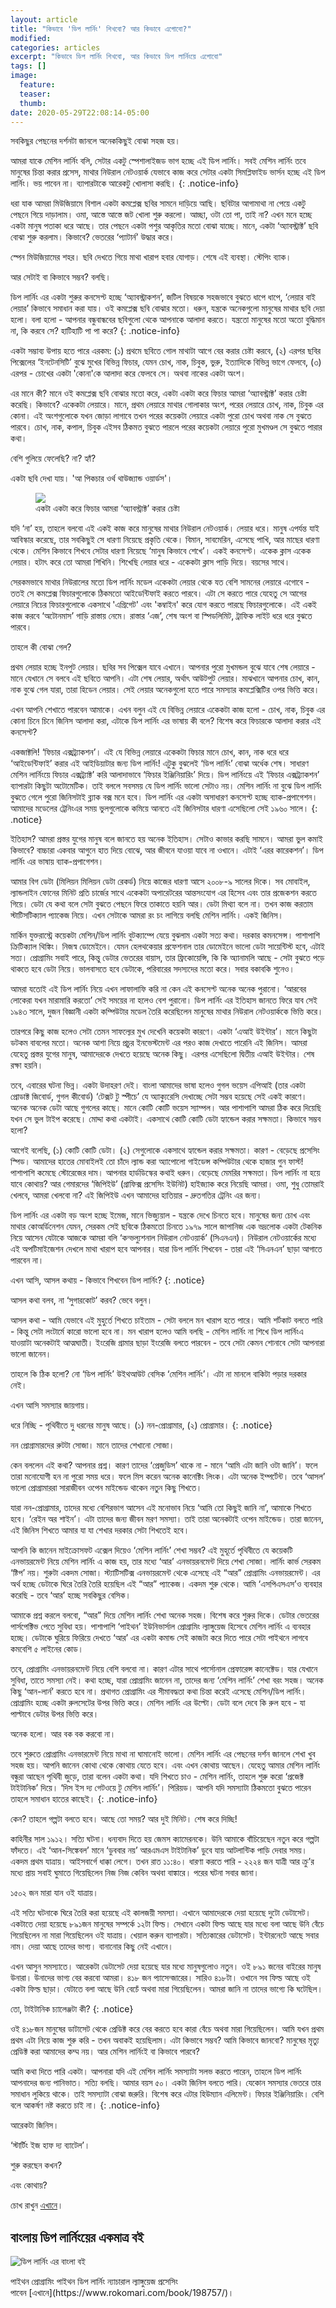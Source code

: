```yaml
---
layout: article
title: "কিভাবে 'ডিপ লার্নিং' শিখবো? আর কিভাবে এগোবো?"
modified:
categories: articles
excerpt: "কিভাবে ডিপ লার্নিং শিখবো, আর কিভাবে ডিপ লার্নিংয়ে এগোবো"
tags: []
image:
  feature:
  teaser:
  thumb:
date: 2020-05-29T22:08:14-05:00
---
```


সবকিছুর পেছনের দর্শনটা জানলে অনেককিছুই বোঝা সহজ হয়।

আমরা যাকে মেশিন লার্নিং বলি, সেটার একটু স্পেশালাইজড ভাগ হচ্ছে এই ডিপ লার্নিং। সবই মেশিন লার্নিং তবে মানুষের চিন্তা করার প্রসেস, মাথার নিউরাল নেটওয়ার্ক যেভাবে কাজ করে সেটার একটা সিমপ্লিফাইড ভার্সন হচ্ছে এই ডিপ লার্নিং। ভয় পাবেন না। ব্যাপারটাকে আরেকটু খোলাসা করছি।
{: .notice-info}

ধরা যাক আমরা মিউজিয়ামে বিশাল একটা কমপ্লেক্স ছবির সামনে দাড়িয়ে আছি। ছবিটার আগামাথা না পেয়ে একটু পেছনে গিয়ে দাড়ালাম। ওমা, আস্তে আস্তে জট খোলা শুরু করলো। আচ্ছা, ওটা  তো পা, তাই না? এখন মনে হচ্ছে একটা মানুষ পতাকা ধরে আছে। তার পেছনে একটা পশুর আকৃতির মতো বোঝা যাচ্ছে। মানে, একটা ‘অ্যাবস্ট্রাক্ট’ ছবি বোঝা শুরু করলাম। কিভাবে? ভেতরের ‘প্যাটার্ন’ উদ্ধার করে। 

স্পেন মিউজিয়ামের শহর। ছবি দেখতে গিয়ে মাথা খারাপ হবার যোগাড়। শেষে এই ব্যবস্থা। স্টেপিং ব্যাক।

আর সেটাই বা কিভাবে সম্ভব? বলছি।

ডিপ লার্নিং এর একটা শুরুর কনসেপ্ট হচ্ছে ‘অ্যাবস্ট্রাকশন’, জটিল বিষয়কে সহজভাবে বুঝতে ধাপে ধাপে, ‘লেয়ার বাই লেয়ার’ কিভাবে সমাধান করা যায়। ওই কমপ্লেক্স ছবি বোঝার মতো। ধরুন, যন্ত্রকে অনেকগুলো মানুষের মাথার ছবি দেয়া হলো। বলা হলো - আপনার বন্ধুবান্ধবের ছবিগুলো থেকে আপনাকে আলাদা করতে। যন্ত্রতো মানুষের মতো অতো বুদ্ধিমান না, কি করবে সে? হাটিহাটি পা পা করে?
{: .notice-info}

একটা সম্ভাব্য উপায় হতে পারে এরকম: (১) প্রথমে ছবিতে গোল মাথাটা আগে বের করার চেষ্টা করবে, (২) এরপর ছবির পিক্সেলের ‘ইনটেনসিটি’ বুঝে মুখের বিভিন্ন ফিচার, যেমন চোখ, নাক, চিবুক, ভুরু, ইত্যাদিকে বিভিন্ন ভাগে ফেলবে, (৩) এরপর - চোখের একটা 'কোনা'কে আলাদা করে ফেলবে সে। অথবা নাকের একটা অংশ।

এর মানে কী? মানে ওই কমপ্লেক্স ছবি বোঝার মতো করে, একটা একটা করে ফিচার আমরা ‘অ্যাবস্ট্রাক্ট’ করার চেষ্টা করেছি। কিভাবে? একেকটা লেয়ারে। মানে, প্রথম লেয়ারে মাথার গোলাকার অংশ, পরের লেয়ারে চোখ, নাক, চিবুক এর কোনা। এই অংশগুলোকে যখন জোড়া লাগাবে তখন পরের কয়েকটা লেয়ারে একটা পুরো চোখ অথবা নাক সে বুঝতে পারবে। চোখ, নাক, কপাল, চিবুক এইসব ঠিকমত বুঝতে পারলে পরের কয়েকটা লেয়ারে পুরো মুখমণ্ডল সে বুঝতে পারার কথা। 

বেশি গুলিয়ে ফেলেছি? না? হ্যাঁ?

একটা ছবি দেখা যায়। 'আ পিকচার ওর্থ থাউজ্যান্ড ওয়ার্ডস'।
<figure>
	<a href="/images/deep4.png"><img src="/images/deep4.png"></a>
	
  <figcaption>একটা একটা করে ফিচার আমরা ‘অ্যাবস্ট্রাক্ট’ করার চেষ্টা</figcaption>
</figure>
যদি ‘না’ হয়, তাহলে বলবো এই একই কাজ করে মানুষের মাথার নিউরাল নেটওয়ার্ক। লেয়ার ধরে। মানুষ এপর্যন্ত যাই আবিস্কার করেছে, তার সবকিছুই সে ধারণা নিয়েছে প্রকৃতি থেকে। বিমান, সাবমেরিন, এসেছে পাখি, আর মাছের ধারণা থেকে। মেশিন কিভাবে শিখবে সেটার ধারণা নিয়েছে ‘মানুষ কিভাবে শেখে’। একই কনসেপ্ট। একেক ক্লাস একেক লেয়ার। হটাৎ করে তো আমরা শিখিনি। শিখেছি লেয়ার ধরে - একেকটা ক্লাস পাড়ি দিয়ে। বয়সের সাথে।

সেরকমভাবে মাথার নিউরালের মতো ডিপ লার্নিং মডেল একেকটা লেয়ার থেকে যত বেশি সামনের লেয়ারে এগোবে - ততই সে কমপ্লেক্স ফিচারগুলোকে ঠিকমতো আইডেন্টিফাই করতে পারবে। এটা সে করতে পারে যেহেতু সে আগের লেয়ারে নিচের ফিচারগুলোকে একসাথে 'এগ্রিগেট' এবং 'কম্বাইন' করে যোগ করতে পারছে ফিচারগুলোকে। এই একই কাজ করবে ‘অটোনমাস’ গাড়ি রাস্তায় নেমে। রাস্তার ‘এজ’, শেষ অংশ বা স্পিডলিমিট, ট্রাফিক লাইট ধরে ধরে বুঝতে পারবে। 

তাহলে কী বোঝা গেল?

প্রথম লেয়ার হচ্ছে ইনপুট লেয়ার। ছবির সব পিক্সেল যাবে এখানে। আপনার পুরো মুখমন্ডল বুঝে যাবে শেষ লেয়ারে - মানে যেখানে সে বলবে এই ছবিতে আপনি। এটা শেষ লেয়ার, অর্থাৎ আউটপুট লেয়ার। মাঝখানে আপনার চোখ, কান, নাক বুঝে গেল যারা, তারা হিডেন লেয়ার। সেই লেয়ার অনেকগুলো হতে পারে সমস্যার কমপ্লেক্সিটির ওপর ভিত্তি করে।

এখন আপনি শেখাতে পারবেন আমাকে। এখন বলুন এই যে বিভিন্ন লেয়ারে একেকটা কাজ হলো - চোখ, নাক, চিবুক এর কোনা চিনে চিনে জিনিস আলাদা করা, এটাকে ডিপ লার্নিং এর ভাষায় কী বলে? বিশেষ করে ফিচারকে আলাদা করার এই কনসেপ্ট? 

একজাক্টলি! ‘ফিচার এক্সট্র্যাকশন’। এই যে বিভিন্ন লেয়ারে একেকটা ফিচার মানে চোখ, কান, নাক ধরে ধরে ‘আইডেন্টিফাই’ করার এই আইডিয়াটার জন্য ডিপ লার্নিং! এটুকু বুঝলেই ‘ডিপ লার্নিং’ বোঝা অর্ধেক শেষ। সাধারণ মেশিন লার্নিংয়ে ফিচার এক্সট্র্যাক্ট’ করি আলাদাভাবে ‘ফিচার ইঞ্জিনিয়ারিং’ দিয়ে। ডিপ লার্নিংয়ে এই ‘ফিচার এক্সট্র্যাকশন’ ব্যাপারটা কিছুটা অটোমেটিক। তাই বললে সবসময় যে ডিপ লার্নিং ভালো সেটাও নয়। মেশিন লার্নিং না বুঝে ডিপ লার্নিং বুঝতে গেলে পুরো জিনিসটাই ব্ল্যাক বক্স মনে হবে। ডিপ লার্নিং এর একটা অসাধারণ কনসেপ্ট হচ্ছে ব্যাক-প্রপাগেশন। আমাদের মডেলের ট্রেনিংএর সময় ভুলগুলোকে কমিয়ে আনতে এই জিনিসটার ধারণা এসেছিলো সেই ১৯৬০ সালে।
{: .notice}

ইতিহাস? আমরা প্রস্তর যুগের মানুষ বলে জানতে হয় অনেক ইতিহাস। সেটাও কাভার করছি সামনে। আমরা ভুল কমাই কিভাবে? বাচ্চারা একবার আগুনে হাত দিয়ে বোঝে, আর জীবনে যাওয়া যাবে না ওখানে। এটাই ‘এরর কারেকশন’। ডিপ লার্নিং এর ভাষায় ব্যাক-প্রপাগেশন।

আমার বিগ ডেটা (মিলিয়ন মিলিয়ন ডেটা রেকর্ড) নিয়ে কাজের ধারণা আসে ২০০৮-৯ সালের দিকে। সব মোবাইল, ল্যান্ডলাইন ফোনের মিনিট প্রতি চার্জের সাথে একেকটা অপারেটরের আন্তসংযোগ এর হিসেব এবং তার প্রজেকশন করতে গিয়ে। ডেটা যে কথা বলে সেটা বুঝতে পেছনে ফিরে তাকাতে হয়নি আর। ডেটা মিথ্যা বলে না। তখন কাজ করতাম স্টাটিসটিক্যাল প্যাকেজ নিয়ে। এখন সেটাকে আমরা রং চং লাগিয়ে বলছি মেশিন লার্নিং। একই জিনিস।

মার্কিন যুক্তরাস্ট্রে কয়েকটা মেশিন/ডিপ লার্নিং বুটক্যাম্পে যেয়ে বুঝলাম একটা সত্য কথা। দরকার কমনসেন্স। পাশাপাশি ক্রিটিক্যাল  থিঙ্কিং। নিজস্ব ডোমেইনে। যেমন হেলথকেয়ার প্রফেশনাল তার ডোমেইনে ভালো ডেটা সায়েন্টিস্ট হবে, এটাই সত্য। প্রোগ্রামিং সবাই পারে, কিন্তু ডেটার ভেতরের বায়াস, তার ফ্রিকোয়েন্সি, কি কি অ্যানামলি আছে - সেটা বুঝতে পড়ে থাকতে হবে ডেটা নিয়ে। ভালবাসতে হবে ডেটাকে, পরিবারের সদস্যদের মতো করে। সবার বকাবকি শুনেও।

আমরা যতোই এই ডিপ লার্নিং নিয়ে এখন লাফালাফি করি না কেন এই কনসেপ্ট অনেক অনেক পুরানো। ‘আরবের লোকেরা যখন মারামারি করতো’ সেই সময়ের না হলেও বেশ পুরানো। ডিপ লার্নিং এর ইতিহাস জানতে ফিরে যাব সেই ১৯৪৩ সালে, দুজন বিজ্ঞানী একটা কম্পিউটার মডেল তৈরি করেছিলেন মানুষের মাথার নিউরাল নেটওয়ার্ককে ভিত্তি করে। 

তারপরে কিছু কাজ হলেও সেটা তেমন সাফল্যের মুখ দেখেনি কয়েকটা কারণে। একটা ‘এআই উইন্টার’। মানে কিছুটা ডটকম বাবলের মতো। অনেক আশা নিয়ে প্রচুর ইনভেস্টমেন্ট এর পরও কাজ দেখাতে পারেনি এই জিনিস। আমরা যেহেতু প্রস্তর যুগের মানুষ, আমাদেরকে দেখতে হয়েছে অনেক কিছু। এরপর এসেছিলো দ্বিতীয় এআই উইন্টার। শেষ রক্ষা হয়নি।

তবে, এবারের ঘটনা ভিন্ন। একটা উদাহরণ দেই। বাংলা আমাদের ভাষা হলেও গুগল ভয়েস এপিআই (তার একটা প্রোডাক্ট জিবোর্ড, গুগল কীবোর্ড) ‘টেক্সট টু স্পীচে’ যে অ্যাক্যুরেসি দেখাচ্ছে সেটা সম্ভব হয়েছে সেই একই কারণে। অনেক অনেক ডেটা আছে গুগলের কাছে। মানে কোটি কোটি ভয়েস স্যাম্পল। আর পাশাপাশি আমরা ঠিক করে দিয়েছি যখন সে ভুল টাইপ করেছে। মোদ্দা কথা একটাই। একসাথে কোটি কোটি ডেটা হ্যান্ডেল করার সক্ষমতা। কিভাবে সম্ভব হলো?

আগেই বলেছি, (১) কোটি কোটি ডেটা। (২) সেগুলোকে একসাথে হ্যান্ডেল করার সক্ষমতা। কারণ - বেড়েছে প্রসেসিং স্পিড। আমাদের হাতের মোবাইলই তো চাঁদে ল্যান্ড করা অ্যাপোলো গাইডেন্স কম্পিউটার থেকে হাজার গুন ফাস্ট! পাশাপাশি কমেছে স্টোরেজের দাম। আপনার হার্ডডিস্কের কথাই ধরুন। বেড়েছে মেমরির সক্ষমতা। ডিপ লার্নিং না হয়ে যাবে কোথায়? আর গেমারদের ‘জিপিইউ’ (গ্রাফিক্স প্রসেসিং ইউনিট) হাইজ্যাক করে নিয়েছি আমরা। ওমা, শুধু তোমরাই খেলবে, আমরা খেলবো না? এই জিপিইউ এখন আমাদের হাতিয়ার - দ্রুতগতির ট্রেনিং এর জন্য। 

ডিপ লার্নিং এর একটা বড় অংশ হচ্ছে ইমেজ, মানে ভিজ্যুয়াল - যন্ত্রকে দেখে চিনতে হবে। মানুষের জন্য চোখ এবং মাথার কোঅর্ডিনেশন যেমন, সেরকম সেই ছবিকে ঠিকমতো চিনতে ১৯৭৯ সালে জাপানিজ এক ভদ্রলোক একটা টেকনিক নিয়ে আসেন যেটাকে আজকে আমরা বলি ‘কন্ভল্যুশনাল নিউরাল নেটওয়ার্ক’ (সিএনএন)। নিউরাল নেটওয়ার্কের মধ্যে এই অপটিমাইজেশন দেখলে মাথা খারাপ হবে আপনার। যারা ডিপ লার্নিং শিখবেন - তারা এই ‘সিএনএন’ ছাড়া আগাতে পারবেন না।

এখন আসি, আসল কথায় - কিভাবে শিখবেন ডিপ লার্নিং?
{: .notice}

আসল কথা বলব, না ‘সুগারকোট’ করব? ভেবে বলুন।

আসল কথা - আমি যেভাবে এই মুহুর্তে শিখতে চাইতাম - সেটা বললে মন খারাপ হতে পারে। আমি শর্টকাট বলতে পারি - কিন্তু সেটা লংটার্মে কারো ভালো হবে না। মন খারাপ হলেও আমি বলছি - মেশিন লার্নিং না শিখে ডিপ লার্নিংএ যাওয়াটা অনেকটাই আত্মঘাতী। ইংরেজি গ্রামার ছাড়া ইংরেজি বলতে পারবেন - তবে সেটা কেমন শোনাবে সেটা আপনারা ভালো জানেন।

তাহলে কি ঠিক হলো? নো ‘ডিপ লার্নিং’ উইথআউট বেসিক ‘মেশিন লার্নিং’। এটা না মানলে বাকিটা পড়ার দরকার নেই। 

এখন আসি সমস্যার জায়গায়।

ধরে নিচ্ছি - পৃথিবীতে দু ধরনের মানুষ আছে। (১) নন-প্রোগ্রামার, (২) প্রোগ্রামার।
{: .notice}

নন প্রোগ্রামারদের রুটটা সোজা। মানে তাদের শেখানো সোজা। 

কেন বললেন এই কথা? আপনার প্রশ্ন। কারণ তাদের ‘প্রেজুডিস’ থাকে না - মানে ‘আমি এটা জানি ওটা জানি’। ফলে তারা মনোযোগী হন না পুরো সময় ধরে। ফলে মিস করেন অনেক কানেক্টিং লিংক। এটা অনেক ইম্পর্টেন্ট। তবে ‘আসল’ ভালো প্রোগ্রামাররা সারাজীবন ওপেন মাইন্ডেড থাকেন নতুন কিছু শিখতে।

যারা নন-প্রোগ্রামার,  তাদের মধ্যে বেশিরভাগ আসেন এই মনোভাব নিয়ে ‘আমি তো কিছুই জানি না’, আমাকে শিখতে হবে। ‘রেইন অর শাইন’। এটা তাদের জন্য জীবন মরণ সমস্যা। তাই তারা অনেকটাই ওপেন মাইন্ডেড। তারা জানেন, এই জিনিস শিখতে আমার যা যা শেখার দরকার সেটা শিখতেই হবে। 

আপনি কি জানেন মাইক্রোসফট এক্সেল দিয়েও ‘মেশিন লার্নিং’ শেখা সম্ভব? এই মুহূর্তে পৃথিবীতে যে কয়েকটি এনভায়রমেন্ট নিয়ে মেশিন লার্নিং এ কাজ হয়, তার মধ্যে ‘আর’ এনভায়রনমেন্ট দিয়ে শেখা সোজা। লার্নিং কার্ভ সেরকম ‘ষ্টিপ’ নয়। শুরুটা একদম সোজা। স্ট্যাটিসটিক্স এনভায়রমেন্ট থেকে এসেছে এই “আর” প্রোগ্রামিং এনভায়রমেন্ট। এর অর্থ হচ্ছে ডেটাকে ঘিরে তৈরি তৈরি হয়েছিল এই “আর” প্যাকেজ। একদম শুরু থেকে। আমি ‘এসপিএসএস’ও ব্যবহার করেছি - তবে ‘আর’ হচ্ছে সবকিছুর বেসিক। 

আমাকে প্রশ্ন করলে বলবো, “আর” দিয়ে মেশিন লার্নিং শেখা অনেক সহজ। বিশেষ করে শুরুর দিকে। ডেটার ভেতরের পার্সপেক্টিভ পেতে সুবিধা হয়। পাশাপাশি ‘পাইথন’ ইউনিভার্সাল প্রোগ্রামিং ল্যাঙ্গুয়েজ হিসেবে মেশিন লার্নিং এ ব্যবহার হচ্ছে। ডেটাকে ঘুরিয়ে ফিরিয়ে দেখতে ‘আর’ এর একটা কমান্ড সেই কাজটা করে দিতে পারে সেটা পাইথনে লাগবে কমবেশি ৫ লাইনের কোড। 

তবে, প্রোগ্রামিং এনভায়রনমেন্ট নিয়ে বেশি বলবো না। কারণ এটার সাথে পার্সোনাল প্রেফারেন্স কানেক্টেড। যার যেখানে সুবিধা, তাতে সমস্যা নেই। কথা হচ্ছে, যারা প্রোগ্রামিং জানেন না, তাদের জন্য ‘মেশিন লার্নিং’ শেখা বরং সহজ। অনেক কিছু ‘আন-লার্ন’ করতে হবে না। প্রথাগত প্রোগ্রামিং এর সীমাবদ্ধতা কথা চিন্তা করেই এসেছে মেশিন/ডিপ লার্নিং। প্রোগ্রামিং হচ্ছে একটা রুলসেটের উপর ভিত্তি করে। মেশিন লার্নিং এর উল্টো। ডেটা বলে দেবে কি রুল হবে - যা পাল্টাবে ডেটার উপর ভিত্তি করে। 

অনেক হলো। আর বক বক করবো না।

তবে শুরুতে প্রোগ্রামিং এনভারমেন্ট নিয়ে মাথা না ঘামানোই ভালো। মেশিন লার্নিং এর পেছনের দর্শন জানলে শেখা খুব সহজ হয়। আপনি জানেন কোথা থেকে কোথায় যেতে হবে। এবং এখন কোথায় আছেন। যেহেতু আমার মেশিন লার্নিং বন্ধুরা আছেন পৃথিবী জুড়ে, তারা বলেন একটা কথা। যদি শিখতে চাও - মেশিন লার্নিং, তাহলে শুরু করো ‘প্রজেক্ট টাইটানিক’ দিয়ে। ‘দিস ইস দ্য গেটওয়ে টু মেশিন লার্নিং’। পিরিয়ড। আপনি যদি সমস্যাটা ঠিকমতো বুঝতে পারেন তাহলে সমাধান হাতের কাছেই।
{: .notice-info}

কেন? তাহলে গল্পটা বলতে হবে। আছে তো সময়? আর দুই মিনিট। শেষ করে দিচ্ছি!

কাহিনীর সাল ১৯১২। সত্যি ঘটনা। ধন্যবাদ দিতে হয় জেমস ক্যামেরনকে। উনি আমাকে বাঁচিয়েছেন নতুন করে গল্পটা ফাঁদতে। এই ‘আন-সিঙ্কেবল’ মানে ‘ডুববার নয়’ আরএমএস টাইটানিক’ ডুবে যায় আটলান্টিক পাড়ি দেবার সময়। একদম প্রথম যাত্রায়। আইসবার্গে ধাক্কা লেগে। তখন রাত ১১:৪০। ধারণা করতে পারি - ২২২৪ জন যাত্রী আর ক্রু’র মধ্যে প্রায় সবাই ঘুমাতে গিয়েছিলেন নিজ নিজ কেবিন অথবা বাঙ্কারে। পরের ঘটনা সবার জানা।

১৫০২ জন মারা যান ওই যাত্রায়।

এই সত্যি ঘটনাকে ঘিরে তৈরি করা হয়েছে এই কালজয়ী সমস্যা। এখানে আমাদেরকে দেয়া হয়েছে দুটো ডেটাসেট। একটাতে দেয়া হয়েছে ৮৯১জন মানুষের সম্পর্কে ১২টা ফিল্ড। সেখানে একটা ফিল্ড আছে যার মধ্যে বলা আছে উনি বেঁচে গিয়েছিলেন না মারা গিয়েছিলেন ওই যাত্রায়। খেয়াল করুন ব্যাপারটা। সত্যিকারের ডেটাসেট। ইন্টারনেটে আছে সবার নাম। দেয়া আছে তাদের ভাগ্য। বানানোর কিছু নেই এখানে।

এখন আসুন সমস্যাতে। আরেকটা ডেটাসেট দেয়া হয়েছে যার মধ্যে মানুষগুলোও নতুন। ওই ৮৯১ জনের বাইরের মানুষ উনারা। উনাদের ভাগ্য বের করবো আমরা। ৪১৮ জন প্যাসেন্জারের। সারিও ৪১৮টা। ওখানে সব ফিল্ড আছে ওই একটা ফিল্ড ছাড়া। যেটাতে বলা আছে উনি বেচেঁ অথবা মারা গিয়েছিলেন। আমরা জানি না তাদের ভাগ্যে কি ঘটেছিল। 

তো, টাইটানিক চ্যালেঞ্জটা কী?
{: .notice}

ওই ৪১৮জন মানুষের ডাটাসেট থেকে প্রেডিক্ট করে বের করতে হবে কারা বেঁচে অথবা মারা গিয়েছিলেন। আমি যখন প্রথম প্রথম এটা নিয়ে কাজ শুরু করি - তখন অবাকই হয়েছিলাম। এটা কিভাবে সম্ভব? আমি কিভাবে জানবো? মানুষের মৃত্যু প্রেডিক্ট করা আমাদের কম্ম নয়। আর মেশিন লার্নিংই বা কিভাবে পারবে?

আমি কথা দিতে পারি একটা। আপনারা যদি এই মেশিন লার্নিং সমস্যাটা সলভ করতে পারেন, তাহলে ডিপ লার্নিং আপনাদের জন্য পানিভাত। সত্যি বলছি। আমার বয়স ৫০। একটা জিনিস বলতে পারি। যেকোন সমস্যার ভেতরে তার সমাধান লুকিয়ে থাকে। তাই সমস্যাটা বোঝা জরুরি। বিশেষ করে এটার হিউম্যান এলিমেন্ট। ফিচার ইঞ্জিনিয়ারিং। বেশি বলে আকর্ষণ নষ্ট করতে চাই না।
{: .notice-info}

আরেকটা জিনিস।

‘স্টার্টিং ইজ হাফ দ্য ব্যাটেল’।

শুরু করছেন কখন?

এবং কোথায়?

চোখ রাখুন [এখানে](https://rakibul-hassan.gitbook.io/mlbook-titanic/)।

## বাংলায় ডিপ লার্নিংয়ের একমাত্র বই

![ডিপ লার্নিং এর বাংলা বই](../../images/dlbook.jpg)
<div class="badges">
	<span class="badge info">পাইথন প্রোগ্রামিং</span>
	<span class="badge danger">পাইথন ডিপ লার্নিং</span>
	<span class="badge success">ন্যাচারাল ল্যাঙ্গুয়েজ প্রসেসিং</span>
</div>
পাবেন [এখানে](https://www.rokomari.com/book/198757/)।
